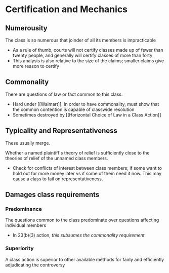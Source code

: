 # Certification and Mechanics

## Numerousity
The class is so numerous that joinder of all its members is impracticable
* As a rule of thumb, courts will not certify classes made up of fewer than twenty people, and generally will certify classes of more than forty
* This analysis is also relative to the size of the claims; smaller claims give more reason to certify

## Commonality
There are questions of law or fact common to this class.
* Hard under [[Walmart]]. In order to have commonality, must show that the common contention is capable of classwide resolution
* Sometimes destroyed by [[Horizontal Choice of Law in a Class Action]]

## Typicality and Representativeness
These usually merge.

Whether a named plaintiff's theory of relief is sufficiently close to the theories of relief of the unnamed class members.
* Check for conflicts of interest between class members; if some want to hold out for more money later vs if some of them need it now. This may cause a class to fail on representativeness.

## Damages class requirements
### Predominance
The questions common to the class predominate over questions affecting individual members
* In 23(b)(3) action, *this subsumes the commonality requirement*

### Superiority
A class action is superior to other available methods for fairly and efficiently adjudicating the controversy